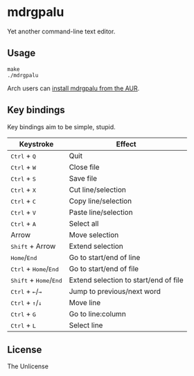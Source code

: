 # mdrgpalu

Yet another command-line text editor.

## Usage

```shell
make
./mdrgpalu
```

Arch users can [install mdrgpalu from the AUR](https://aur.archlinux.org/packages/mdrgpalu-git/).

## Key bindings

Key bindings aim to be simple, stupid.

Keystroke | Effect
----------|-------
<kbd>Ctrl</kbd> + <kbd>Q</kbd> | Quit
<kbd>Ctrl</kbd> + <kbd>W</kbd> | Close file
<kbd>Ctrl</kbd> + <kbd>S</kbd> | Save file
<kbd>Ctrl</kbd> + <kbd>X</kbd> | Cut line/selection
<kbd>Ctrl</kbd> + <kbd>C</kbd> | Copy line/selection
<kbd>Ctrl</kbd> + <kbd>V</kbd> | Paste line/selection
<kbd>Ctrl</kbd> + <kbd>A</kbd> | Select all
Arrow | Move selection
<kbd>Shift</kbd> + Arrow | Extend selection
<kbd>Home</kbd>/<kbd>End</kbd> | Go to start/end of line
<kbd>Ctrl</kbd> + <kbd>Home</kbd>/<kbd>End</kbd> | Go to start/end of file
<kbd>Shift</kbd> + <kbd>Home</kbd>/<kbd>End</kbd> | Extend selection to start/end of file
<kbd>Ctrl</kbd> + <kbd>←</kbd>/<kbd>→</kbd> | Jump to previous/next word
<kbd>Ctrl</kbd> + <kbd>↑</kbd>/<kbd>↓</kbd> | Move line
<kbd>Ctrl</kbd> + <kbd>G</kbd> | Go to line:column
<kbd>Ctrl</kbd> + <kbd>L</kbd> | Select line

## License

The Unlicense

